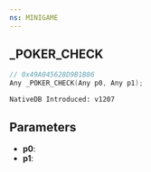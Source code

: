 ```yaml
---
ns: MINIGAME
---
```

## _POKER_CHECK

```c
// 0x49A045628D9B1B86
Any _POKER_CHECK(Any p0, Any p1);
```

```
NativeDB Introduced: v1207
```

## Parameters
* **p0**:
* **p1**:
